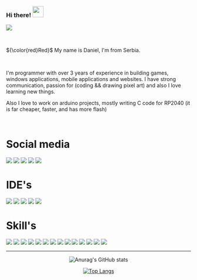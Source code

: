 ### Hi there! <img src="https://raw.githubusercontent.com/MartinHeinz/MartinHeinz/master/wave.gif" width="30px">
![](https://komarev.com/ghpvc/?username=your-github-DanielRaubal&style=for-the-badge&color=green)


<br>

${\color{red}Red}$
My name is Daniel, I'm from Serbia.

<br>

I'm programmer with over 3 years of experience in building games, windows applications, mobile applications and websites. I have strong communication, passion for (coding && drawing pixel art) and also I love learning new things.
<br>

Also I love to work on arduino projects, mostly writing C code for RP2040 (it is far cheaper, faster, and has more flash)



<br>

# Social media #
<p>
  <img src="https://img.shields.io/badge/Discord-%235865F2.svg?style=for-the-badge&logo=discord&logoColor=white" />
  <img src="https://img.shields.io/badge/YouTube-%23FF0000.svg?style=for-the-badge&logo=YouTube&logoColor=white" />
  <img src="https://img.shields.io/badge/Google_Play-414141?style=for-the-badge&logo=google-play&logoColor=white" />
  <img src="https://img.shields.io/badge/linkedin-%230077B5.svg?style=for-the-badge&logo=linkedin&logoColor=white" />
<img src="https://img.shields.io/badge/Gmail-D14836?style=for-the-badge&logo=gmail&logoColor=white" />
</p>



# IDE's #
<p>
<img src="https://img.shields.io/badge/Visual%20Studio-5C2D91.svg?style=for-the-badge&logo=visual-studio&logoColor=white" />
<img src="https://img.shields.io/badge/Adobe%20Dreamweaver-FF61F6.svg?style=for-the-badge&logo=Adobe%20Dreamweaver&logoColor=white" />
<img src="https://img.shields.io/badge/-Arduino-00979D?style=for-the-badge&logo=Arduino&logoColor=white" />
<img src="https://img.shields.io/badge/Visual%20Studio%20Code-0078d7.svg?style=for-the-badge&logo=visual-studio-code&logoColor=white" />
<img src="https://img.shields.io/badge/Android%20Studio-3DDC84.svg?style=for-the-badge&logo=android-studio&logoColor=white" />
  
</p>

# Skill's #
<p>
<img src="https://img.shields.io/badge/c%23-%23239120.svg?style=for-the-badge&logo=c-sharp&logoColor=white" />
<img src="https://img.shields.io/badge/.NET-5C2D91?style=for-the-badge&logo=.net&logoColor=white" />
<img src="https://img.shields.io/badge/unity-%23000000.svg?style=for-the-badge&logo=unity&logoColor=white" />
<img src="https://img.shields.io/badge/c-%2300599C.svg?style=for-the-badge&logo=c&logoColor=white" />
<img src="https://img.shields.io/badge/javascript-%23323330.svg?style=for-the-badge&logo=javascript&logoColor=%23F7DF1E" />
<img src="https://img.shields.io/badge/php-%23777BB4.svg?style=for-the-badge&logo=php&logoColor=white" />
<img src="https://img.shields.io/badge/c++-%2300599C.svg?style=for-the-badge&logo=c%2B%2B&logoColor=white" />
<img src="https://img.shields.io/badge/c++-%2300599C.svg?style=for-the-badge&logo=c%2B%2B&logoColor=white" />
<img src="https://img.shields.io/badge/html5-%23E34F26.svg?style=for-the-badge&logo=html5&logoColor=white" />
<img src="https://img.shields.io/badge/java-%23ED8B00.svg?style=for-the-badge&logo=java&logoColor=white" />
<img src="https://img.shields.io/badge/css3-%231572B6.svg?style=for-the-badge&logo=css3&logoColor=white" />
<img src="https://img.shields.io/badge/PowerShell-%235391FE.svg?style=for-the-badge&logo=powershell&logoColor=white" />
<img src="https://img.shields.io/badge/python-3670A0?style=for-the-badge&logo=python&logoColor=ffdd54" />
<img src="https://img.shields.io/badge/WebGL-990000?logo=webgl&logoColor=white&style=for-the-badge" />
</p>


<hr>

<div align="center">

![Anurag's GitHub stats](https://github-readme-stats.vercel.app/api?username=DanielRaubal&show_icons=true&theme=dark)

[![Top Langs](https://github-readme-stats.vercel.app/api/top-langs/?username=DanielRaubal&hide_progress=false&theme=dark)](https://github.com/anuraghazra/github-readme-stats)
  
</div>
